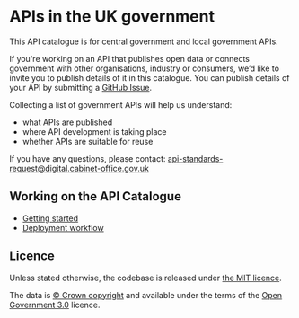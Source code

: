 # APIs in the UK government

This API catalogue is for central government and local government APIs.

If you're working on an API that publishes open data or connects government with other organisations, industry or consumers, we’d like to invite you to publish details of it in this catalogue. You can publish details of your API by submitting a [GitHub Issue](https://github.com/alphagov/api-catalogue/issues).

Collecting a list of government APIs will help us understand:

* what APIs are published
* where API development is taking place
* whether APIs are suitable for reuse

If you have any questions, please contact:
api-standards-request@digital.cabinet-office.gov.uk

## Working on the API Catalogue

- [Getting started](./docs/getting_started.md)
- [Deployment workflow](./docs/deployment.md)

## Licence

Unless stated otherwise, the codebase is released under [the MIT licence](./LICENSE).

The data is [© Crown
copyright](http://www.nationalarchives.gov.uk/information-management/re-using-public-sector-information/copyright-and-re-use/crown-copyright/)
and available under the terms of the [Open Government
3.0](https://www.nationalarchives.gov.uk/doc/open-government-licence/version/3/)
licence.
